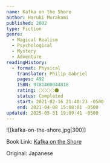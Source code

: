 ```yaml
---
name: Kafka on the Shore
author: Haruki Murakami
published: 2002
type: Fiction
genre:
  - Magical Realism
  - Psychological
  - Mystery
  - Adventure
readingHistory:
  - format: Physical
    translator: Philip Gabriel
    pages: 492
    ISBN: 9781400044818
    rating: 🌕🌕🌕🌕🌑
    status: Completed
    start: 2021-02-16 21:40:23 -0500
    end: 2021-04-08 15:08:01 -0500
updated: 2025-05-31 19:09:41 -0500
---
```


![[kafka-on-the-shore.jpg|300]]

Book Link: [Kafka on the Shore](https://www.goodreads.com/en/book/show/4929)

Original: Japanese
